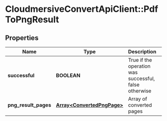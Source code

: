 # CloudmersiveConvertApiClient::PdfToPngResult

## Properties
Name | Type | Description | Notes
------------ | ------------- | ------------- | -------------
**successful** | **BOOLEAN** | True if the operation was successful, false otherwise | [optional] 
**png_result_pages** | [**Array&lt;ConvertedPngPage&gt;**](ConvertedPngPage.md) | Array of converted pages | [optional] 


